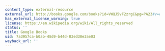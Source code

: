 ```yaml
---
content_type: external-resource
external_url: http://books.google.com/books?id=VWQJ5vF2zrgC&pg=PA23#v=onepage
has_external_license_warning: true
license: https://en.wikipedia.org/wiki/All_rights_reserved
status: ''
title: Google Books
uid: 7a3957ca-b0ab-48d9-b44d-03ed30e3ae03
wayback_url: ''
---
```

